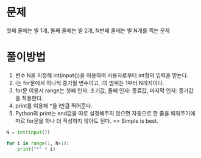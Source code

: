 # 문제
첫째 줄에는 별 1개, 둘째 줄에는 별 2개, N번째 줄에는 별 N개를 찍는 문제

# 풀이방법
1. 변수 N을 지정해 int(input())을 이용하여 사용자로부터 int형의 입력을 받는다.
2. i는 for문에서 하나씩 증가될 변수이고, i의 범위는 1부터 N까지이다.
3. for문 이용시 range는 첫째 인자: 초기값, 둘째 인자: 종료값, 마지막 인자: 증가값을 적용한다.
4. print를 이용해 *을 i만큼 찍어준다.
5. Python의 print는 end값을 따로 설정해주지 않으면 자동으로 한 줄을 띄워주기에 따로 for문을 하나 더 작성하지 않아도 된다.
=> Simple is best.

```python
N = int(input())

for i in range(1, N+1):
    print("*" * i)
```
